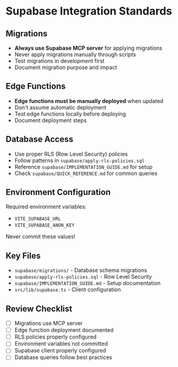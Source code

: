 # Supabase Integration Standards

## Migrations

- **Always use Supabase MCP server** for applying migrations
- Never apply migrations manually through scripts
- Test migrations in development first
- Document migration purpose and impact

## Edge Functions

- **Edge functions must be manually deployed** when updated
- Don't assume automatic deployment
- Test edge functions locally before deploying
- Document deployment steps

## Database Access

- Use proper RLS (Row Level Security) policies
- Follow patterns in `supabase/apply-rls-policies.sql`
- Reference `supabase/IMPLEMENTATION_GUIDE.md` for setup
- Check `supabase/QUICK_REFERENCE.md` for common queries

## Environment Configuration

Required environment variables:
- `VITE_SUPABASE_URL`
- `VITE_SUPABASE_ANON_KEY`

Never commit these values!

## Key Files

- `supabase/migrations/` - Database schema migrations
- `supabase/apply-rls-policies.sql` - Row Level Security
- `supabase/IMPLEMENTATION_GUIDE.md` - Setup documentation
- `src/lib/supabase.ts` - Client configuration

## Review Checklist

- [ ] Migrations use MCP server
- [ ] Edge function deployment documented
- [ ] RLS policies properly configured
- [ ] Environment variables not committed
- [ ] Supabase client properly configured
- [ ] Database queries follow best practices
